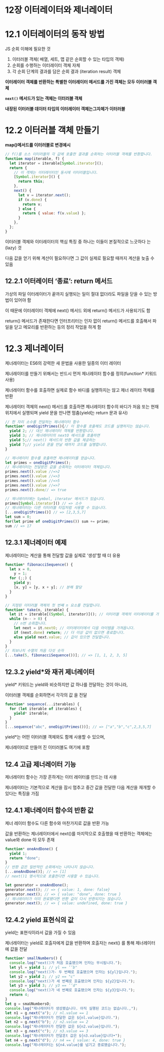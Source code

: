 # 12장 이터레이터와 제너레이터

# **12.1** 이터레이터의 동작 방법

JS 순회 이해에 필요한 것

1. 이터러블 객체( 배열, 세트, 맵 같은 순회할 수 있는 타입의 객체)
2. 순회를 수행하는 이터레이터 객체 자체
3. 각 순회 단계의 결과를 담은 순회 결과 (iteration result) 객체

**이터레이터 객체를 반환하는 특별한 이터레이터 메서드를 가진 객체는 모두 이터러블 객체**

**`next()` 메서드가 있는 객체는 이터러블 객체**

**내장된 이터러블 데이터 타입의 이터레이터 객체는그자체가 이터러블**

# **12.2** 이터러블 객체 만들기

**map()메서드를 이터러블로 변경예시**

```jsx
// f()를 소스 이터러블의 각 값에 호출한 결과를 순회하는 이터러블 객체를 반환합니다.
function map(iterable, f) {
  let iterator = iterable[Symbol.iterator]();
  return {
    // 이 객체는 이터레이터인 동시에 이터러블입니다.
    [Symbol.iterator]() {
      return this;
    },
    next() {
      let v = iterator.next();
      if (v.done) {
        return v;
      } else {
        return { value: f(v.value) };
      }
    },
  };
}
```

이터러블 객체와 이터레이터의 핵심 특징 중 하나는 이들이 본질적으로 느긋하다 는(lazy) 것

다음 값을 얻기 위해 계산이 필요하다면 그 값이 실제로 필요할 때까지 계산을 늦출 수 있음

## **12.2.1** 이터레이터 ‘종료’: **return** 메서드

가상의 파일 이터레이터가 끝까지 실행되는 일이 절대 없더라도 파일을 닫을 수 있는 방법이 있어야 함

이 때문에 이터레이터 객체에 next() 메서드 외에 return() 메서드가 사용되기도 함

return() 메서드가 존재한다면 인터프리터는 인자 없이 return() 메서드를 호출해서 파일을 닫고 메모리를 반환하는 등의 정리 작업을 하게 함

# **12.3** 제너레이터

제너레이터는 ES6의 강력한 새 문법을 사용한 일종의 이터 레이터

제너레이터를 만들기 위해서는 반드시 먼저 제너레이터 함수를 정의(function* 키워드 사용)

제너레이터 함수를 호출하면 실제로 함수 바디를 실행하지는 않고 제너 레이터 객체를 반환

제너레이터 객체의 next() 메서드를 호출하면 제너레이터 함수의 바디가 처음 또는 현재 위치에서 실행되며 yield 문을 만나면 멈춤(yield는 return 문과 유사)

```jsx
// 한 자리 소수를 전달하는 제너레이터 함수
function* oneDigitPrimes(){// 이 함수를 호출해도 코드를 실행하지는 않습니다.
  yield 2; // 대신 제너레이터 객체를 반환합니다.
  yield 3; // 제너레이터의 nextO 메서드를 호출하면
  yield 5;// next() 메서드의 반환 값을 제공하는
  yield 7;// yield 문을 만날 때까지 코드를 실행합니다.
}

// 제너레이터 함수를 호출하면 제너레이터를 얻습니다.
let primes = oneDigitPrimes();
// 제너레이터는 전달받은 값을 순회하는 이터레이터 객체입니다.
primes.next().value //=>2 
primes.next().value //=>3 
primes.next().value //=>5 
primes.next().value //=>7
primes.next().done// => true

// 제너레이터에는 Symbol, iterator 메서드가 있습니다. 
primes[Symbol.iterator]() // => 소수
// 제너레이터는 다른 이터러블 타입처럼 사용할 수 있습니다.
[...oneDigitPrimes()] // => [2,3,5,7]
let sum = 0;
for(let prime of oneDigitPrimes()) sum += prime; 
sum // => 17
```

## **12.3.1** 제너레이터 예제

제너레이터는 계산을 통해 전달할 값을 실제로 ‘생성’할 때 더 유용

```jsx
function* fibonacciSequence() {
  let x = 0,
    y = 1;
  for (;;) {
    yield y;
    [x, y] = [y, x + y]; // 분해 할당
  }
}

// 지정된 이터러블 객체의 첫 번째 n 요소를 전달합니다.
function* take(n, iterable) {
  let it = iterable[(Symbol, iterator)](); // 이터러블 객체의 이터레이터를 가져옵니다.
  while (n-- > 0) {
    // n번 순회합니다.
    let next = it.nextO; // 이터레이터에서 다음 아이템을 가져옵니다.
    if (next.done) return; // 더 이상 값이 없으면 종료합니다.
    else yield next.value; // 값이 있으면 전달합니다.
  }
}
// 피보나치 수열의 처음 다섯 숫자
[...take(5, fibonacciSequence())]; // => [1, 1, 2, 3, 5]
```

## **12.3.2 yield***와 재귀 제너레이터

yield* 키워드는 yield와 비슷하지만 값 하나를 전달하는 것이 아니라,

이터러블 객체를 순회하면서 각각의 값 을 전달

```jsx
function* sequence(...iterables) {
  for (let iterable of iterables) {
    yield* iterable;
  }
}
[...sequence("abc", oneDigitPrimes())]; // => ["a","b","c",2,3,5,7]
```

yield*는 어떤 이터러블 객체와도 함께 사용할 수 있으며,

제너레이터로 만들어 진 이터러블도 여기에 포함

## **12.4** 고급 제너레이터 기능

제너레이터 함수는 가장 흔하게는 이터 레이터를 만드는 데 사용

제너레이터는 기본적으로 계산을 잠시 멈추고 중간 값을 전달한 다음 계산을 재개할 수 있다는 특징을 가짐

## **12.4.1** 제너레이터 함수의 반환 값

제너 레이터 함수도 다른 함수와 마찬가지로 값을 반환 가능

값을 반환하는 제너레이터에서 next()를 마지막으로 호출했을 때 반환하는 객체에는 value와 done 이 모두 존재

```jsx
function* oneAndDone() {
  yield 1;
  return "done";
}
// 반환 값은 일반적인 순회에서는 나타나지 않습니다.
[...oneAndDone()]; // => [1]
// next()1 명시적으로 호출한다면 사용할 수 있습니다.

let generator = oneAndDone();
generator.next(); // => { value: 1, done: false}
generator.next(); // => { value: "done", done: true }
// 제너레이터가 이미 완료됐다면 반환 값이 다시 반환되지는 않습니다.
generator.next(); // => { value: undefined, done: true }
```

## **12.4.2 yield** 표현식의 값

yield는 표현식이라서 값을 가질 수 있음

제너레이터는 yield로 호출자에게 값을 반환하며 호출자는 next() 를 통해 제너레이터에 값을 전달

```jsx
function* smallNumbers() {
  console.log("next()가 처음 호출됐으며 인자는 무시됩니다.");
  let yl = yield 1; // yl == ’’b"
  console.log("next()가- 두 번째로 호출됐으며 인자는 ${yl}입니다.");
  let y2 = yield 2; // y2 == "c"
  console.log("next()가 세 번째로 호출됐으며 인자는 ${y2}입니다.");
  let y3 = yield 3; // y3 == ’’d"
  console.log("next()가 네 번째로 호출됐으며 인자는 ${y3}입니다.");
  return 4;
}
let g = smaUNumbersO;
console.log("제너레이터가 생성됐습니다. 아직 실행된 코드는 없습니다.,");
let n1 = g.next("a"); // nl.value == 1
console.log("제너레이터가 전달한 값은 ${nl.value}입니다.");
let n2 = g.next("b"); // n2.value == 2
console.log("제너레이터가 전달한 값은 ${n2.value}입니다.");
let n3 = g.next("c"); // n3.value == 3
console.log("제너레이터가 전달흔t 값은 ${n3.value}입니다•");
let n4 = g.next("d"); // n4 == { value: 4, done: true }
console.log("제너레이터는 ${n4.value}를 넘기고 종료됐습니다.");
```